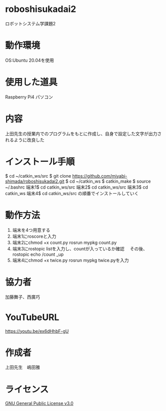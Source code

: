 # roboshisukadai2
ロボットシステム学課題2
# 動作環境
OS:Ubuntu 20.04を使用
# 使用した道具
Raspberry Pi4
パソコン
# 内容
上田先生の授業内でのプログラムをもとに作成し、自身で設定した文字が出力されるように改良した
# インストール手順
$ cd ~/catkin_ws/src
$ git clone https://github.com/miyabi-shimada/roboshisukadai2.git
$ cd ~/catkin_ws
$ catkin_make
$ source ~/.bashrc
端末1$ cd catkin_ws/src
端末2$ cd catkin_ws/src
端末3$ cd catkin_ws
端末4$ cd catkin_ws/src
の順番でインストールしていく
# 動作方法
1. 端末を4つ用意する
2. 端末1にroscoreと入力
3. 端末2にchmod +x count.py
 rosrun mypkg count.py
4. 端末3にrostopic listを入力し、countが入っているか確認
　その後、rostopic echo /count _up
5. 端末4にchmod +x twice.py
 rosrun mypkg twice.pyを入力
# 協力者
加藤舞子、西廣巧
# YouTubeURL
https://youtu.be/ex6dHhbF-gU
# 作成者
上田先生　嶋田雅
# ライセンス
[GNU General Public License v3.0](https://github.com/kiyoshirou-kawanabe/Robosys_Devicedriver/blob/main/COPYING)
